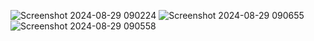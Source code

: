 ![Screenshot 2024-08-29 090224](https://github.com/user-attachments/assets/914a2d67-2ad2-4ec7-87e1-f4edbd93646c)
![Screenshot 2024-08-29 090655](https://github.com/user-attachments/assets/b27afefc-385e-4afb-b4c3-1de5c3c2fac5)
![Screenshot 2024-08-29 090558](https://github.com/user-attachments/assets/e9b578cb-4d36-4a60-8503-d37233a34ef5)
